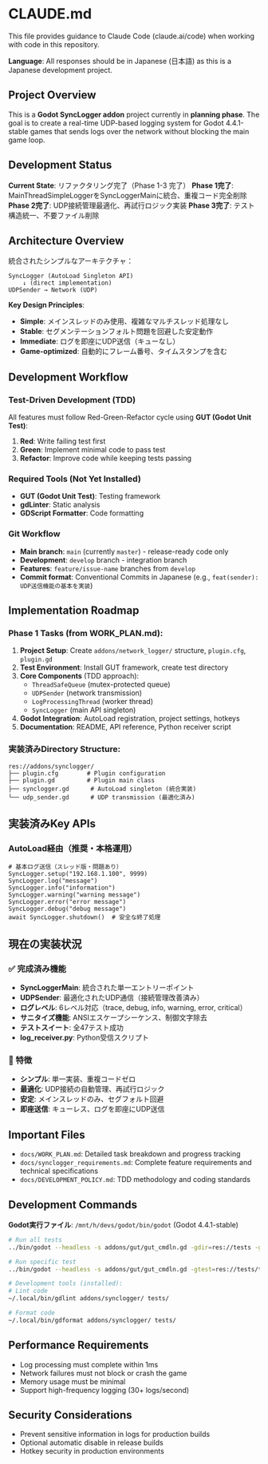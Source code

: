 # CLAUDE.md

This file provides guidance to Claude Code (claude.ai/code) when working with code in this repository.

**Language**: All responses should be in Japanese (日本語) as this is a Japanese development project.

## Project Overview

This is a **Godot SyncLogger addon** project currently in **planning phase**. The goal is to create a real-time UDP-based logging system for Godot 4.4.1-stable games that sends logs over the network without blocking the main game loop.

## Development Status

**Current State**: リファクタリング完了（Phase 1-3 完了）
**Phase 1完了**: MainThreadSimpleLoggerをSyncLoggerMainに統合、重複コード完全削除
**Phase 2完了**: UDP接続管理最適化、再試行ロジック実装
**Phase 3完了**: テスト構造統一、不要ファイル削除

## Architecture Overview

統合されたシンプルなアーキテクチャ：

```
SyncLogger (AutoLoad Singleton API)
    ↓ (direct implementation)
UDPSender → Network (UDP)
```

**Key Design Principles**:
- **Simple**: メインスレッドのみ使用、複雑なマルチスレッド処理なし
- **Stable**: セグメンテーションフォルト問題を回避した安定動作
- **Immediate**: ログを即座にUDP送信（キューなし）
- **Game-optimized**: 自動的にフレーム番号、タイムスタンプを含む

## Development Workflow

### Test-Driven Development (TDD)
All features must follow Red-Green-Refactor cycle using **GUT (Godot Unit Test)**:

1. **Red**: Write failing test first
2. **Green**: Implement minimal code to pass test  
3. **Refactor**: Improve code while keeping tests passing

### Required Tools (Not Yet Installed)
- **GUT (Godot Unit Test)**: Testing framework
- **gdLinter**: Static analysis
- **GDScript Formatter**: Code formatting

### Git Workflow
- **Main branch**: `main` (currently `master`) - release-ready code only
- **Development**: `develop` branch - integration branch
- **Features**: `feature/issue-name` branches from `develop`
- **Commit format**: Conventional Commits in Japanese (e.g., `feat(sender): UDP送信機能の基本を実装`)

## Implementation Roadmap

### Phase 1 Tasks (from WORK_PLAN.md):
1. **Project Setup**: Create `addons/network_logger/` structure, `plugin.cfg`, `plugin.gd`
2. **Test Environment**: Install GUT framework, create test directory
3. **Core Components** (TDD approach):
   - `ThreadSafeQueue` (mutex-protected queue)
   - `UDPSender` (network transmission)
   - `LogProcessingThread` (worker thread)
   - `SyncLogger` (main API singleton)
4. **Godot Integration**: AutoLoad registration, project settings, hotkeys
5. **Documentation**: README, API reference, Python receiver script

### 実装済みDirectory Structure:
```
res://addons/synclogger/
├── plugin.cfg        # Plugin configuration
├── plugin.gd         # Plugin main class
├── synclogger.gd      # AutoLoad singleton (統合実装)
└── udp_sender.gd      # UDP transmission (最適化済み)
```

## 実装済みKey APIs

### AutoLoad経由（推奨・本格運用）
```gdscript
# 基本ログ送信（スレッド版・問題あり）
SyncLogger.setup("192.168.1.100", 9999)
SyncLogger.log("message")
SyncLogger.info("information") 
SyncLogger.warning("warning message")
SyncLogger.error("error message")
SyncLogger.debug("debug message")
await SyncLogger.shutdown()  # 安全な終了処理
```


## 現在の実装状況

### ✅ 完成済み機能
- **SyncLoggerMain**: 統合された単一エントリーポイント
- **UDPSender**: 最適化されたUDP通信（接続管理改善済み）
- **ログレベル**: 6レベル対応（trace, debug, info, warning, error, critical）
- **サニタイズ機能**: ANSIエスケープシーケンス、制御文字除去
- **テストスイート**: 全47テスト成功
- **log_receiver.py**: Python受信スクリプト

### 🎯 特徴
- **シンプル**: 単一実装、重複コードゼロ
- **最適化**: UDP接続の自動管理、再試行ロジック
- **安定**: メインスレッドのみ、セグフォルト回避
- **即座送信**: キューレス、ログを即座にUDP送信

## Important Files

- `docs/WORK_PLAN.md`: Detailed task breakdown and progress tracking
- `docs/synclogger_requirements.md`: Complete feature requirements and technical specifications  
- `docs/DEVELOPMENT_POLICY.md`: TDD methodology and coding standards

## Development Commands

**Godot実行ファイル**: `/mnt/h/devs/godot/bin/godot` (Godot 4.4.1-stable)

```bash
# Run all tests
../bin/godot --headless -s addons/gut/gut_cmdln.gd -gdir=res://tests -gexit

# Run specific test
../bin/godot --headless -s addons/gut/gut_cmdln.gd -gtest=res://tests/test_specific.gd -gexit

# Development tools (installed):
# Lint code
~/.local/bin/gdlint addons/synclogger/ tests/

# Format code  
~/.local/bin/gdformat addons/synclogger/ tests/
```

## Performance Requirements

- Log processing must complete within 1ms
- Network failures must not block or crash the game
- Memory usage must be minimal
- Support high-frequency logging (30+ logs/second)

## Security Considerations

- Prevent sensitive information in logs for production builds
- Optional automatic disable in release builds
- Hotkey security in production environments